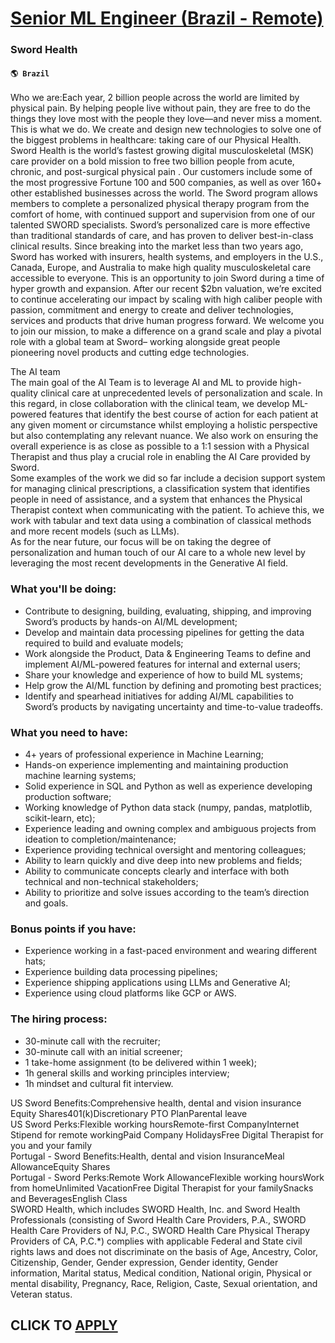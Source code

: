 # [Senior ML Engineer (Brazil - Remote)](https://www.remotewlb.com/apply/senior-ml-engineer-brazil-remote-55411)  
### Sword Health  
#### `🌎 Brazil`  
Who we are:Each year, 2 billion people across the world are limited by physical pain. By helping people live without pain, they are free to do the things they love most with the people they love—and never miss a moment. This is what we do. We create and design new technologies to solve one of the biggest problems in healthcare: taking care of our Physical Health. Sword Health is the world’s fastest growing digital musculoskeletal (MSK) care provider on a bold mission to free two billion people from acute, chronic, and post-surgical physical pain . Our customers include some of the most progressive Fortune 100 and 500 companies, as well as over 160+ other established businesses across the world. The Sword program allows members to complete a personalized physical therapy program from the comfort of home, with continued support and supervision from one of our talented SWORD specialists. Sword’s personalized care is more effective than traditional standards of care, and has proven to
deliver best-in-class clinical results. Since breaking into the market less than two years ago, Sword has worked with insurers, health systems, and employers in the U.S., Canada, Europe, and Australia to make high quality musculoskeletal care accessible to everyone. This is an opportunity to join Sword during a time of hyper growth and expansion. After our recent $2bn valuation, we’re excited to continue accelerating our impact by scaling with high caliber people with passion, commitment and energy to create and deliver technologies, services and products that drive human progress forward. We welcome you to join our mission, to make a difference on a grand scale and play a pivotal role with a global team at Sword– working alongside great people pioneering novel products and cutting edge technologies.  
  
  
  
The AI team  
The main goal of the AI Team is to leverage AI and ML to provide high-quality clinical care at unprecedented levels of personalization and scale. In this regard, in close collaboration with the clinical team, we develop ML-powered features that identify the best course of action for each patient at any given moment or circumstance whilst employing a holistic perspective but also contemplating any relevant nuance. We also work on ensuring the overall experience is as close as possible to a 1:1 session with a Physical Therapist and thus play a crucial role in enabling the AI Care provided by Sword.  
Some examples of the work we did so far include a decision support system for managing clinical prescriptions, a classification system that identifies people in need of assistance, and a system that enhances the Physical Therapist context when communicating with the patient. To achieve this, we work with tabular and text data using a combination of classical methods and more recent models (such as LLMs).  
As for the near future, our focus will be on taking the degree of personalization and human touch of our AI care to a whole new level by leveraging the most recent developments in the Generative AI field.

### What you'll be doing:

  * Contribute to designing, building, evaluating, shipping, and improving Sword’s products by hands-on AI/ML development;
  * Develop and maintain data processing pipelines for getting the data required to build and evaluate models;
  * Work alongside the Product, Data & Engineering Teams to define and implement AI/ML-powered features for internal and external users;
  * Share your knowledge and experience of how to build ML systems;
  * Help grow the AI/ML function by defining and promoting best practices;
  * Identify and spearhead initiatives for adding AI/ML capabilities to Sword’s products by navigating uncertainty and time-to-value tradeoffs.

### What you need to have:

  * 4+ years of professional experience in Machine Learning;
  * Hands-on experience implementing and maintaining production machine learning systems;
  * Solid experience in SQL and Python as well as experience developing production software;
  * Working knowledge of Python data stack (numpy, pandas, matplotlib, scikit-learn, etc);
  * Experience leading and owning complex and ambiguous projects from ideation to completion/maintenance;
  * Experience providing technical oversight and mentoring colleagues;
  * Ability to learn quickly and dive deep into new problems and fields;
  * Ability to communicate concepts clearly and interface with both technical and non-technical stakeholders;
  * Ability to prioritize and solve issues according to the team’s direction and goals.

### Bonus points if you have:

  * Experience working in a fast-paced environment and wearing different hats;
  * Experience building data processing pipelines;
  * Experience shipping applications using LLMs and Generative AI;
  * Experience using cloud platforms like GCP or AWS.

### The hiring process:

  * 30-minute call with the recruiter;
  * 30-minute call with an initial screener;
  * 1 take-home assignment (to be delivered within 1 week);
  * 1h general skills and working principles interview;
  * 1h mindset and cultural fit interview.

US Sword Benefits:Comprehensive health, dental and vision insurance Equity Shares401(k)Discretionary PTO PlanParental leave  
US Sword Perks:Flexible working hoursRemote-first CompanyInternet Stipend for remote workingPaid Company HolidaysFree Digital Therapist for you and your family  
Portugal - Sword Benefits:Health, dental and vision InsuranceMeal AllowanceEquity Shares  
Portugal - Sword Perks:Remote Work AllowanceFlexible working hoursWork from homeUnlimited VacationFree Digital Therapist for your familySnacks and BeveragesEnglish Class  
SWORD Health, which includes SWORD Health, Inc. and Sword Health Professionals (consisting of Sword Health Care Providers, P.A., SWORD Health Care Providers of NJ, P.C., SWORD Health Care Physical Therapy Providers of CA, P.C.*) complies with applicable Federal and State civil rights laws and does not discriminate on the basis of Age, Ancestry, Color, Citizenship, Gender, Gender expression, Gender identity, Gender information, Marital status, Medical condition, National origin, Physical or mental disability, Pregnancy, Race, Religion, Caste, Sexual orientation, and Veteran status.  
  
## CLICK TO [APPLY](https://www.remotewlb.com/apply/senior-ml-engineer-brazil-remote-55411)

